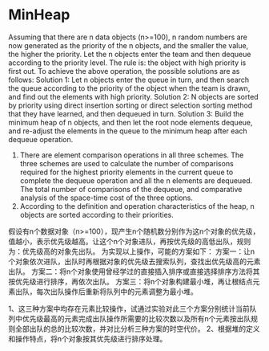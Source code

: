 # MinHeap
Assuming that there are n data objects (n>=100), n random numbers are now generated as the priority of the n objects, and the smaller the value, the higher the priority. Let the n objects enter the team and then dequeue according to the priority level. The rule is: the object with high priority is first out. To achieve the above operation, the possible solutions are as follows: 
 Solution 1: Let n objects enter the queue in turn, and then search the queue according to the priority of the object when the team is drawn, and find out the elements with high priority. 
 Solution 2: N objects are sorted by priority using direct insertion sorting or direct selection sorting method that they have learned, and then dequeued in turn. 
 Solution 3: Build the minimum heap of n objects, and then let the root node elements dequeue, and re-adjust the elements in the queue to the minimum heap after each dequeue operation.
 
 1. There are element comparison operations in all three schemes. The three schemes are used to calculate the number of comparisons required for the highest priority elements in the current queue to complete the dequeue operation and all the n elements are dequeued. The total number of comparisons of the dequeue, and comparative analysis of the space-time cost of the three options.
2. According to the definition and operation characteristics of the heap, n objects are sorted according to their priorities.

假设有n个数据对象（n>=100），现产生n个随机数分别作为这n个对象的优先级，值越小，表示优先级越高。让这个n个对象进队，再按优先级的高低出队，规则为：优先级高的对象先出队。
为实现以上操作，可能的方案如下：
方案一：让n个对象依次进队，出队时再根据对象的优先级去搜索队列，查找出优先级高的元素出队。
方案二：将n个对象使用曾经学过的直接插入排序或直接选择排序方法将其按优先级进行排序，再依次出队。
方案三：将n个对象构建最小堆，再让根结点元素出队，每次出队操作后重新将队列中的元素调整为最小堆。

1、这三种方案中均存在元素比较操作，试通过实验对此三个方案分别统计当前队列中优先级最高的元素完成出队操作所需要的比较次数以及所有n个元素按出队规则全部出队的总的比较次数，并对比分析三种方案的时空代价。
2、根据堆的定义和操作特点，将n个对象按其优先级进行排序处理。
